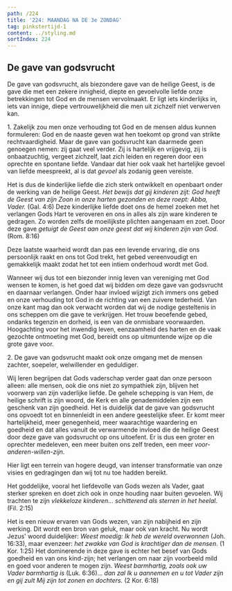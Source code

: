```yaml
---
path: /224
title: '224: MAANDAG NA DE 3e ZONDAG'
tag: pinkstertijd-1
content: ../styling.md
sortIndex: 224
---
```


## De gave van godsvrucht

De gave van godsvrucht, als biezondere gave van de heilige Geest, is de gave die met een zekere innigheid, diepte en gevoelvolle liefde onze betrekkingen tot God en de mensen vervolmaakt. Er ligt iets kinderlijks in, iets van innige, diepe vertrouwelijkheid die men uit zichzelf niet verwerven kan.

1\. Zakelijk zou men onze verhouding tot God en de mensen aldus kunnen formuleren: God en de naaste geven wat hen toekomt op grond van strikte rechtvaardigheid. Maar de gave van godsvrucht kan daarmede geen genoegen nemen: zij gaat veel verder. Zij is hartelijk en vrijgevig, zij is onbaatzuchtig, vergeet zichzelf, laat zich leiden en regeren door een oprechte en spontane liefde. Vandaar dat hier ook vaak het hartelijke gevoel van liefde meespreekt, al is dat _gevoel_ als zodanig geen vereiste.

Het is dus de kinderlijke liefde die zich sterk ontwikkelt en openbaart onder de werking van de heilige Geest. _Het bewijs dat gij kinderen zijt: God heeft de Geest van zijn Zoon in onze harten gezonden en deze roept: Abba, Vader._ (Gal. 4:6) Deze kinderlijke liefde doet ons de hemel zoeken met het verlangen Gods Hart te veroveren en ons in alles als zijn ware kinderen te gedragen. Zo worden zelfs de moeilijkste plichten aangenaam en zoet. Door deze gave _getuigt de Geest aan onze geest dat wij kinderen zijn van God._ (Rom. 8:16)

Deze laatste waarheid wordt dan pas een levende ervaring, die ons persoonlijk raakt en ons tot God trekt, het gebed vereenvoudigt en gemakkelijk maakt zodat het tot een intiem onderhoud wordt met God.

Wanneer wij dus tot een biezonder innig leven van vereniging met God wensen te komen, is het goed dat wij bidden om deze gave van godsvrucht en daarnaar verlangen. Onder haar invloed wijzigt zich immers ons gebed en onze verhouding tot God in de richting van een zuivere tederheid. Van onze kant mag dan ook verwacht worden dat wij de nodige gesteltenis in ons scheppen om die gave te verkrijgen. Het trouw beoefende gebed, ondanks tegenzin en dorheid, is een van de onmisbare voorwaarden. Hoogachting voor het inwendig leven, eenzaamheid des harten en de vaak gezochte ontmoeting met God, bereidt ons op uitmuntende wijze op die grote gave voor.

2\. De gave van godsvrucht maakt ook onze omgang met de mensen zachter, soepeler, welwillender en geduldiger.

Wij leren begrijpen dat Gods vaderschap verder gaat dan onze persoon alleen: alle mensen, ook die ons niet zo sympathiek zijn, blijven het voorwerp van zijn vaderlijke liefde. De gehele schepping is van Hem, de heilige schrift is zijn woord, de Kerk en alle genademiddelen zijn een geschenk van zijn goedheid. Het is duidelijk dat de gave van godsvrucht ons opvoedt tot en binnenleidt in een andere geestelijke sfeer. Er komt meer hartelijkheid, meer genegenheid, meer waarachtige waardering en goedheid en dat alles vanuit de verwarmende invloed die de heilige Geest door deze gave van godsvrucht op ons uitoefent. Er is dus een groter en oprechter medeleven, een meer buiten ons zelf treden, een meer _voor-anderen-willen-zijn_.

Hier ligt een terrein van hogere deugd, van intenser transformatie van onze visies en gedragingen dan wij tot nu toe hadden bereikt.

Het goddelijke, vooral het liefdevolle van Gods wezen als Vader, gaat sterker spreken en doet zich ook in onze houding naar buiten gevoelen. Wij trachten te zijn _vlekkeloze kinderen... schitterend als sterren in het heelal_. (Fil. 2:15)

Het is een nieuw ervaren van Gods wezen, van zijn nabijheid en zijn werking. Dit wordt een bron van geluk, maar ook van kracht. Nu wordt Jezus' woord duidelijker: _Weest moedig: Ik heb de wereld overwonnen_ (Joh. 16:33), maar evenzeer: _het zwakke van God is krachtiger dan de mensen_. (1 Kor. 1:25) Het dominerende in deze gave is echter het besef van Gods goedheid en van ons kind-zijn; het verlangen om naar zijn voorbeeld mild en goed voor anderen te mogen zijn. _Weest barmhartig, zoals ook uw Vader barmhartig is_ (Luk. 6:36)... _dan zal Ik u aannemen en u tot Vader zijn en gij zult Mij zijn tot zonen en dochters._ (2 Kor. 6:18)
